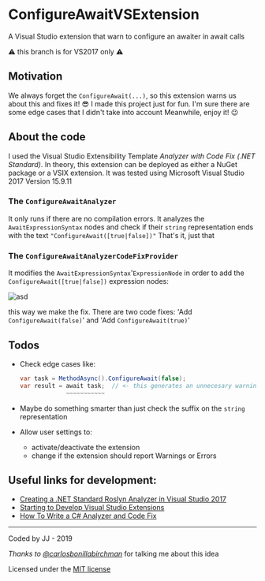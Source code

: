 # ConfigureAwaitVSExtension

A Visual Studio extension that warn to configure an awaiter in await calls

⚠️ this branch is for VS2017 only ⚠️

## Motivation

We always forget the `ConfigureAwait(...)`, so this extension warns us about this and fixes it! 😎
I made this project just for fun. I'm sure there are some edge cases that I didn't take into account
Meanwhile, enjoy it! 😉

## About the code

I used the Visual Studio Extensibility Template _Analyzer with Code Fix (.NET Standard)_.
In theory, this extension can be deployed as either a NuGet package or a VSIX extension.
It was tested using Microsoft Visual Studio 2017 Version 15.9.11

### The `ConfigureAwaitAnalyzer`

It only runs if there are no compilation errors.
It analyzes the `AwaitExpressionSyntax` nodes and check if their `string` representation ends with the text `"ConfigureAwait([true|false])"`
That's it, just that

### The `ConfigureAwaitAnalyzerCodeFixProvider`

It modifies the `AwaitExpressionSyntax`'`ExpressionNode` in order to add the `ConfigureAwait([true|false])` expression nodes:

![asd](https://i.ibb.co/W2TzLsh/Await-Expression-Tree.png)

this way we make the fix.
There are two code fixes: 'Add `ConfigureAwait(false)`' and 'Add `ConfigureAwait(true)`'

## Todos

- Check edge cases like:

  ```csharp
  var task = MethodAsync().ConfigureAwait(false);
  var result = await task;  // <- this generates an unnecesary warning
               ~~~~~~~~~~~
  ```

- Maybe do something smarter than just check the suffix on the `string` representation
- Allow user settings to:
  - activate/deactivate the extension
  - change if the extension should report Warnings or Errors

## Useful links for development:

- [Creating a .NET Standard Roslyn Analyzer in Visual Studio 2017](https://andrewlock.net/creating-a-roslyn-analyzer-in-visual-studio-2017/)
- [Starting to Develop Visual Studio Extensions](https://docs.microsoft.com/en-us/visualstudio/extensibility/starting-to-develop-visual-studio-extensions?view=vs-2019)
- [How To Write a C# Analyzer and Code Fix](https://github.com/dotnet/roslyn/wiki/How-To-Write-a-C%23-Analyzer-and-Code-Fix)

---
Coded by JJ - 2019

_Thanks to [@carlosbonillabirchman](https://github.com/carlosbonillabirchman)_ for talking me about this idea

Licensed under the [MIT license](LICENSE)
